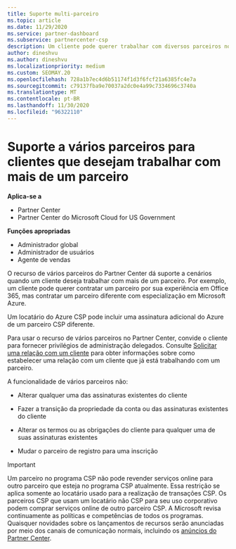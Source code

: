 ```yaml
---
title: Suporte multi-parceiro
ms.topic: article
ms.date: 11/29/2020
ms.service: partner-dashboard
ms.subservice: partnercenter-csp
description: Um cliente pode querer trabalhar com diversos parceiros no programa de Cloud Solution Provider especializados em diferentes serviços.
author: dineshvu
ms.author: dineshvu
ms.localizationpriority: medium
ms.custom: SEOMAY.20
ms.openlocfilehash: 728a1b7ec4d6b51174f1d3f6fcf21a6385fc4e7a
ms.sourcegitcommit: c79137fba9e70037a2dc0e4a99c7334696c3740a
ms.translationtype: MT
ms.contentlocale: pt-BR
ms.lasthandoff: 11/30/2020
ms.locfileid: "96322110"
---
```

# <a name="multi-partner-support-for-customers-who-want-to-work-with-more-than-one-partner"></a>Suporte a vários parceiros para clientes que desejam trabalhar com mais de um parceiro

**Aplica-se a**

- Partner Center
- Partner Center do Microsoft Cloud for US Government

**Funções apropriadas**

- Administrador global
- Administrador de usuários
- Agente de vendas

O recurso de vários parceiros do Partner Center dá suporte a cenários quando um cliente deseja trabalhar com mais de um parceiro. Por exemplo, um cliente pode querer contratar um parceiro por sua experiência em Office 365, mas contratar um parceiro diferente com especialização em Microsoft Azure.

Um locatário do Azure CSP pode incluir uma assinatura adicional do Azure de um parceiro CSP diferente.

Para usar o recurso de vários parceiros no Partner Center, convide o cliente para fornecer privilégios de administração delegados. Consulte [Solicitar uma relação com um cliente](request-a-relationship-with-a-customer.md) para obter informações sobre como estabelecer uma relação com um cliente que já está trabalhando com um parceiro.

A funcionalidade de vários parceiros não:

- Alterar qualquer uma das assinaturas existentes do cliente

- Fazer a transição da propriedade da conta ou das assinaturas existentes do cliente

- Alterar os termos ou as obrigações do cliente para qualquer uma de suas assinaturas existentes

- Mudar o parceiro de registro para uma inscrição

> [!IMPORTANT]  
> Um parceiro no programa CSP não pode revender serviços online para outro parceiro que esteja no programa CSP atualmente. Essa restrição se aplica somente ao locatário usado para a realização de transações CSP. Os parceiros CSP que usam um locatário não CSP para seu uso corporativo podem comprar serviços online de outro parceiro CSP. A Microsoft revisa continuamente as políticas e competências de todos os programas. Quaisquer novidades sobre os lançamentos de recursos serão anunciadas por meio dos canais de comunicação normais, incluindo os [anúncios do Partner Center](announcements/index.md).
